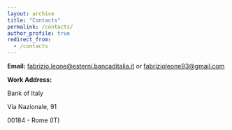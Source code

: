 ```yaml
---
layout: archive
title: "Contacts"
permalink: /contacts/
author_profile: true
redirect_from:
  - /contacts
---
```


**Email:** <a href="mailto:fabrizio.leone@esterni.bancaditalia.it">fabrizio.leone@esterni.bancaditalia.it</a>  or <a href="mailto:fabrizioleone93@gmail.com">fabrizioleone93@gmail.com</a>

**Work Address:**

Bank of Italy

Via Nazionale, 91

00184 - Rome (IT)

